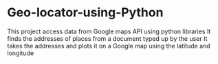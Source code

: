 # Geo-locator-using-Python
This project access data from Google maps API using python libraries  It finds the addresses of places from a document typed up by the user It takes the addresses and plots it on a Google map using the latitude and longitude
